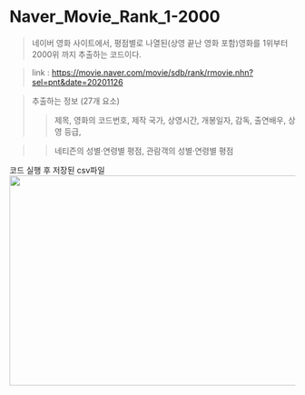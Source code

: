 # Naver_Movie_Rank_1-2000

>네이버 영화 사이트에서, 평점별로 나열된(상영 끝난 영화 포함)영화를 1위부터 2000위 까지 추출하는 코드이다.

>link : https://movie.naver.com/movie/sdb/rank/rmovie.nhn?sel=pnt&date=20201126

>추출하는 정보 (27개 요소)
>>제목, 영화의 코드번호, 제작 국가, 상영시간, 개봉일자, 감독, 출연배우, 상영 등급,

>>네티즌의 성별·연령별 평점, 관람객의 성별·연령별 평점

코드 실행 후 저장된 csv파일
<img src="https://user-images.githubusercontent.com/73769046/100460656-e7017b00-310a-11eb-8d27-bd550547bc65.PNG" width="700" height="370">
